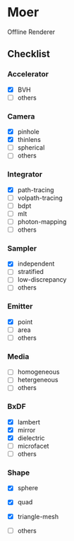 # Moer
Offline Renderer

## Checklist

### Accelerator
- [x] BVH
- [ ] others

### Camera
- [x] pinhole
- [x] thinlens
- [ ] spherical
- [ ] others

### Integrator
- [x] path-tracing
- [ ] volpath-tracing
- [ ] bdpt
- [ ] mlt
- [ ] photon-mapping
- [ ] others

### Sampler
- [x] independent 
- [ ] stratified 
- [ ] low-discrepancy
- [ ] others

### Emitter
- [x] point
- [ ] area
- [ ] others

### Media
- [ ] homogeneous
- [ ] hetergeneous
- [ ] others

### BxDF
- [x] lambert
- [x] mirror
- [x] dielectric
- [ ] microfacet
- [ ] others

### Shape
- [x] sphere
- [x] quad
- [x] triangle-mesh
- [ ] others



